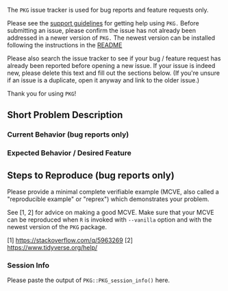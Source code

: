 The `PKG` issue tracker is used for bug reports and feature requests only.

Please see the
[support guidelines](https://github.com/michaelweylandt/PKG/blob/master/.github/SUPPORT.md)
for getting help using `PKG.` Before submitting an issue, please confirm
the issue has not already been addressed in a newer version of `PKG.`
The newest version can be installed following the instructions in the
[README](https://github.com/michaelweylandt/PKG/blob/README.Rmd)

Please also search the issue tracker to see if your bug / feature
request has already been reported before opening a new issue.  If your
issue is indeed new, please delete this text and fill out the sections
below. (If you're unsure if an issue is a duplicate, open it anyway
and link to the older issue.)

Thank you for using `PKG`!

## Short Problem Description

### Current Behavior (bug reports only)

### Expected Behavior / Desired Feature

## Steps to Reproduce (bug reports only)

Please provide a minimal complete verifiable example (MCVE, also called a
"reproducible example" or "reprex") which demonstrates your problem.

See [1, 2] for advice on making a good MCVE. Make sure that your
MCVE can be reproduced when `R` is invoked with `--vanilla` option and
with the newest version of the `PKG` package.

[1] https://stackoverflow.com/q/5963269
[2] https://www.tidyverse.org/help/

### Session Info

Please paste the output of `PKG::PKG_session_info()` here.
